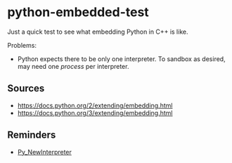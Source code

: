 # python-embedded-test

Just a quick test to see what embedding Python in C++ is like.

Problems:
- Python expects there to be only one interpreter.
	To sandbox as desired, may need one *process* per interpreter.


## Sources

- https://docs.python.org/2/extending/embedding.html
- https://docs.python.org/3/extending/embedding.html


## Reminders
- [Py_NewInterpreter](https://docs.python.org/3/c-api/init.html#c.Py_NewInterpreter)

